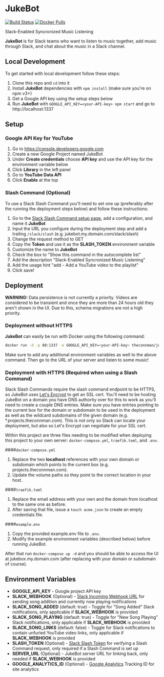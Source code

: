 # JukeBot
[![Build Status](https://travis-ci.org/TheConnMan/jukebot.svg?branch=master)](https://travis-ci.org/TheConnMan/jukebot)
[![Docker Pulls](https://img.shields.io/docker/pulls/theconnman/jukebot.svg)](https://hub.docker.com/r/theconnman/jukebot/)

Slack-Enabled Syncronized Music Listening

**JukeBot** is for Slack teams who want to listen to music together, add music through Slack, and chat about the music in a Slack channel.

## Local Development
To get started with local development follow these steps:

1. Clone this repo and `cd` into it
1. Install **JukeBot** dependencies with `npm install` (make sure you're on npm v3+)
1. Get a Google API key using the setup steps below
1. Run **JukeBot** with `GOOGLE_API_KEY=<your-API-key> npm start` and go to http://localhost:1337

## Setup
### Google API Key for YouTube
1. Go to https://console.developers.google.com
1. Create a new Google Project named JukeBot
1. Under **Create credentials** choose **API key** and use the API key for the environment variable below
1. Click **Library** in the left panel
1. Go to **YouTube Data API**
1. Click **Enable** at the top

### Slash Command (Optional)
To use a Slack Slash Command you'll need to set one up (preferably after the running the deployment steps below) and follow these instructions:

1. Go to the [Slack Slash Command setup page](https://my.slack.com/apps/A0F82E8CA-slash-commands), add a configuration, and name it **JukeBot**
1. Input the URL you configure during the deployment step and add a trailing `/slack/slash` (e.g. jukebot.my.domain.com/slack/slash)
1. Change the request method to GET
1. Copy the **Token** and use it as the **SLASH_TOKEN** environment variable
1. Customize the name to **JukeBot**
1. Check the box to "Show this command in the autocomplete list"
1. Add the description "Slack-Enabled Syncronized Music Listening"
1. Add the usage hint "add <youtube-url> - Add a YouTube video to the playlist"
1. Click save!

## Deployment
**WARNING:** Data persistence is not currently a priority. Videos are considered to be transient and once they are more than 24 hours old they aren't shown in the UI. Due to this, schema migrations are not a high priority.

### Deployment without HTTPS
**JukeBot** can easily be run with Docker using the following command:

```bash
docker run -d -p 80:1337 -e GOOGLE_API_KEY=<your-API-key> theconnman/jukebot:latest
```

Make sure to add any additional environment variables as well to the above command. Then go to the URL of your server and listen to some music!

### Deployment with HTTPS (Required when using a Slash Command)
Slack Slash Commands require the slash command endpoint to be HTTPS, so JukeBot uses [Let's Encrypt](https://letsencrypt.org/) to get an SSL cert. You'll need to be hosting JukeBot on a domain you have DNS authority over for this to work as you'll need to create a couple DNS entries. Make sure you have entries pointing to the current box for the domain or subdomain to be used in the deployment as well as the wildcard subdomains of the given domain (e.g. \*.projects.theconnman.com). This is not only so Slack can locate your deployment, but also so Let's Encrypt can negotiate for your SSL cert.

Within this project are three files needing to be modified when deploying this project to your own server: `docker-compose.yml`, `traefik.toml`, and `.env`.

####`docker-compose.yml`

1. Replace the two **localhost** references with your own domain or subdomain which points to the current box (e.g. projects.theconnman.com).
1. Update the volume paths so they point to the correct location in your host.

####`traefik.toml`

1. Replace the email address with your own and the domain from localhost to the same one as before.
1. After saving that file, issue a `touch acme.json` to create an empty credentials file.

####`example.env`

1. Copy the provided example.env file to `.env`.
1. Modify the example environment variables (described below) before running JukeBot.

After that run `docker-compose up -d` and you should be able to access the UI at jukebox.my.domain.com (after replacing with your domain or subdomain of course).

## Environment Variables
- **GOOGLE_API_KEY** - Google project API key
- **SLACK_WEBHOOK** (Optional) - [Slack Incoming Webhook URL](https://my.slack.com/apps/A0F7XDUAZ-incoming-webhooks) for sending song addition and currently now playing notifications
- **SLACK_SONG_ADDED** (default: true) - Toggle for "Song Added" Slack notifications, only applicable if **SLACK_WEBHOOK** is provided
- **SLACK_SONG_PLAYING** (default: true) - Toggle for "New Song Playing" Slack notifications, only applicable if **SLACK_WEBHOOK** is provided
- **SLACK_SONG_LINKS** (default: false) - Toggle for Slack notifications to contain unfurled YouTube video links, only applicable if **SLACK_WEBHOOK** is provided
- **SLASH_TOKEN** (Optional) - [Slack Slash Token](https://my.slack.com/apps/A0F82E8CA-slash-commands) for verifying a Slash Command request, only required if a Slash Command is set up
- **SERVER_URL** (Optional) - JukeBot server URL for linking back, only needed if **SLACK_WEBHOOK** is provided
- **GOOGLE_ANALYTICS_ID** (Optional) - [Google Analytics](https://analytics.google.com/) Tracking ID for site analytics
